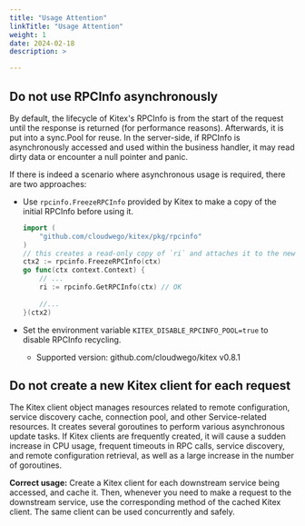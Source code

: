 ```yaml
---
title: "Usage Attention"
linkTitle: "Usage Attention"
weight: 1
date: 2024-02-18
description: >

---
```


## Do not use RPCInfo asynchronously

By default, the lifecycle of Kitex's RPCInfo is from the start of the request until the response is returned (for performance reasons). Afterwards, it is put into a sync.Pool for reuse. In the server-side, if RPCInfo is asynchronously accessed and used within the business handler, it may read dirty data or encounter a null pointer and panic.

If there is indeed a scenario where asynchronous usage is required, there are two approaches:

- Use `rpcinfo.FreezeRPCInfo` provided by Kitex to make a copy of the initial RPCInfo before using it.

  ```go
  import (
      "github.com/cloudwego/kitex/pkg/rpcinfo"
  )
  // this creates a read-only copy of `ri` and attaches it to the new context
  ctx2 := rpcinfo.FreezeRPCInfo(ctx) 
  go func(ctx context.Context) {
      // ...
      ri := rpcinfo.GetRPCInfo(ctx) // OK
      
      //...
  }(ctx2)
  ```

- Set the environment variable `KITEX_DISABLE_RPCINFO_POOL=true` to disable RPCInfo recycling.

  - Supported version: github.com/cloudwego/kitex v0.8.1

## Do not create a new Kitex client for each request

The Kitex client object manages resources related to remote configuration, service discovery cache, connection pool, and other Service-related resources. It creates several goroutines to perform various asynchronous update tasks. If Kitex clients are frequently created, it will cause a sudden increase in CPU usage, frequent timeouts in RPC calls, service discovery, and remote configuration retrieval, as well as a large increase in the number of goroutines.

**Correct usage:** Create a Kitex client for each downstream service being accessed, and cache it. Then, whenever you need to make a request to the downstream service, use the corresponding method of the cached Kitex client. The same client can be used concurrently and safely.
